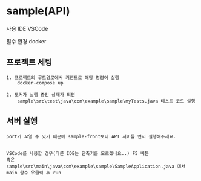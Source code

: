 # sample(API)

사용 IDE
    VSCode

필수 환경
    docker

## 프로젝트 세팅
```
1. 프로젝트의 루트경로에서 커맨드로 해당 명령어 실행
    docker-compose up

2. 도커가 실행 중인 상태가 되면
    sample\src\test\java\com\example\sample\myTests.java 테스트 코드 실행

```

## 서버 실행
```
port가 꼬일 수 있기 때문에 sample-front보다 API 서버를 먼저 실행해주세요.


VSCode를 사용할 경우(다른 IDE는 단축키를 모르겠네요..) F5 버튼
혹은
sample\src\main\java\com\example\sample\SampleApplication.java 에서 main 함수 우클릭 후 run
```
